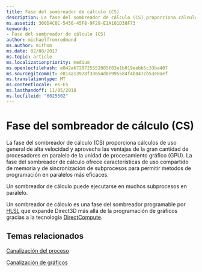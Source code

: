 ```yaml
---
title: Fase del sombreador de cálculo (CS)
description: La fase del sombreador de cálculo (CS) proporciona cálculos de uso general de alta velocidad y aprovecha las ventajas de la gran cantidad de procesadores en paralelo de la unidad de procesamiento gráfico (GPU).
ms.assetid: 300D4C0C-5450-45F8-9F29-E1A101D38F73
keywords:
- Fase del sombreador de cálculo (CS)
author: michaelfromredmond
ms.author: mithom
ms.date: 02/08/2017
ms.topic: article
ms.localizationpriority: medium
ms.openlocfilehash: e842a6720725552885f83e1b019eebb5c33ba407
ms.sourcegitcommit: e814a13978f33654d8e995584f4b047cb53e0aef
ms.translationtype: MT
ms.contentlocale: es-ES
ms.lasthandoff: 11/05/2018
ms.locfileid: "6025502"
---
```

# <a name="compute-shader-cs-stage"></a>Fase del sombreador de cálculo (CS)


La fase del sombreador de cálculo (CS) proporciona cálculos de uso general de alta velocidad y aprovecha las ventajas de la gran cantidad de procesadores en paralelo de la unidad de procesamiento gráfico (GPU). La fase del sombreador de cálculo ofrece características de uso compartido de memoria y de sincronización de subprocesos para permitir métodos de programación en paralelos más eficaces.

Un sombreador de cálculo puede ejecutarse en muchos subprocesos en paralelo.

Un sombreador de cálculo es una fase del sombreador programable por [HLSL](https://msdn.microsoft.com/library/windows/desktop/bb509561) que expande Direct3D más allá de la programación de gráficos gracias a la tecnología [DirectCompute](http://go.microsoft.com/fwlink/p/?linkid=209544).

## <a name="span-idrelated-topicsspanrelated-topics"></a><span id="related-topics"></span>Temas relacionados


[Canalización del proceso](compute-pipeline.md)

[Canalización de gráficos](graphics-pipeline.md)

 

 




